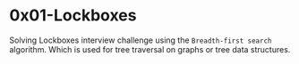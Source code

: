 # 0x01-Lockboxes

Solving Lockboxes interview challenge using the `Breadth-first search` algorithm. Which is used for tree traversal on graphs or tree data structures.
